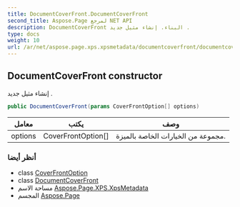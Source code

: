 ```yaml
---
title: DocumentCoverFront.DocumentCoverFront
second_title: Aspose.Page لمرجع NET API
description: DocumentCoverFront البناء. إنشاء مثيل جديد .
type: docs
weight: 10
url: /ar/net/aspose.page.xps.xpsmetadata/documentcoverfront/documentcoverfront/
---
```

## DocumentCoverFront constructor

إنشاء مثيل جديد .

```csharp
public DocumentCoverFront(params CoverFrontOption[] options)
```

| معامل | يكتب | وصف |
| --- | --- | --- |
| options | CoverFrontOption[] | مجموعة من الخيارات الخاصة بالميزة. |

### أنظر أيضا

* class [CoverFrontOption](../../documentcoverfront.coverfrontoption/)
* class [DocumentCoverFront](../)
* مساحة الاسم [Aspose.Page.XPS.XpsMetadata](../../documentcoverfront/)
* المجسم [Aspose.Page](../../../)


